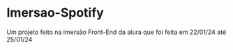 # Imersao-Spotify
 Um projeto feito na imersão Front-End da alura que foi feita em 22/01/24 até 25/01/24
